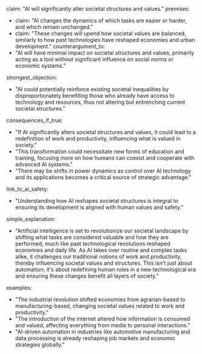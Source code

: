 claim: "AI will significantly alter societal structures and values."
premises:
  - claim: "AI changes the dynamics of which tasks are easier or harder, and which remain unchanged."
  - claim: "These changes will upend how societal values are balanced, similarly to how past technologies have reshaped economies and urban development."
counterargument_to:
  - "AI will have minimal impact on societal structures and values, primarily acting as a tool without significant influence on social norms or economic systems."

strongest_objection:
  - "AI could potentially reinforce existing societal inequalities by disproportionately benefiting those who already have access to technology and resources, thus not altering but entrenching current societal structures."

consequences_if_true:
  - "If AI significantly alters societal structures and values, it could lead to a redefinition of work and productivity, influencing what is valued in society."
  - "This transformation could necessitate new forms of education and training, focusing more on how humans can coexist and cooperate with advanced AI systems."
  - "There may be shifts in power dynamics as control over AI technology and its applications becomes a critical source of strategic advantage."

link_to_ai_safety:
  - "Understanding how AI reshapes societal structures is integral to ensuring its development is aligned with human values and safety."

simple_explanation:
  - "Artificial intelligence is set to revolutionize our societal landscape by shifting what tasks are considered valuable and how they are performed, much like past technological revolutions reshaped economies and daily life. As AI takes over routine and complex tasks alike, it challenges our traditional notions of work and productivity, thereby influencing societal values and structures. This isn't just about automation; it's about redefining human roles in a new technological era and ensuring these changes benefit all layers of society."

examples:
  - "The industrial revolution shifted economies from agrarian-based to manufacturing-based, changing societal values related to work and productivity."
  - "The introduction of the internet altered how information is consumed and valued, affecting everything from media to personal interactions."
  - "AI-driven automation in industries like automotive manufacturing and data processing is already reshaping job markets and economic strategies globally."